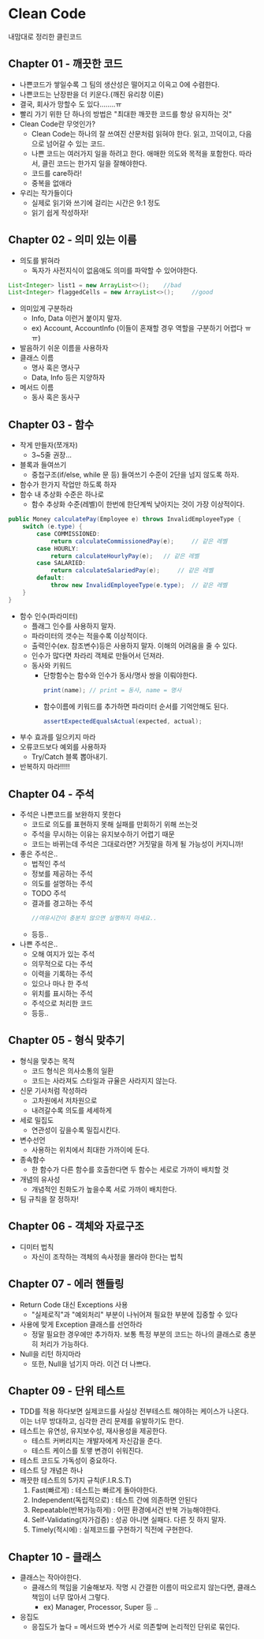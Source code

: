 # Clean Code

내맘대로 정리한 클린코드

## Chapter 01 - 깨끗한 코드
* 나쁜코드가 쌓일수록 그 팀의 생산성은 떨어지고 이윽고 0에 수렴한다.
* 나쁜코드는 난장판을 더 키운다.(깨진 유리창 이론)
* 결국, 회사가 망할수 도 있다........ㅠ
* 빨리 가기 위한 단 하나의 방법은 "최대한 깨끗한 코드를 항상 유지하는 것"
* Clean Code란 무엇인가?
    * Clean Code는 하나의 잘 쓰여진 산문처럼 읽혀야 한다. 읽고, 끄덕이고, 다음으로 넘어갈 수 있는 코드.
    * 나쁜 코드는 여러가지 일을 하려고 한다. 애매한 의도와 목적을 포함한다. 따라서, 클린 코드는 한가지 일을 잘해야한다.
    * 코드를 care하라!
    * 중복을 없애라
* 우리는 작가들이다
    * 실제로 읽기와 쓰기에 걸리는 시간은 9:1 정도
    * 읽기 쉽게 작성하자!

## Chapter 02 - 의미 있는 이름
* 의도를 밝혀라
  * 독자가 사전지식이 없음애도 의미를 파악할 수 있어야한다.
```java
List<Integer> list1 = new ArrayList<>();    //bad
List<Integer> flaggedCells = new ArrayList<>();     //good
```

* 의미있게 구분하라
  * Info, Data 이런거 붙이지 말자.
  * ex) Account, AccountInfo (이들이 혼재할 경우 역할을 구분하기 어렵다 ㅠㅠ)
* 발음하기 쉬운 이름을 사용하자
* 클래스 이름
  * 명사 혹은 명사구
  * Data, Info 등은 지양하자
* 메서드 이름
  * 동사 혹은 동사구
  
## Chapter 03 - 함수
* 작게 만들자(쪼개자)
  * 3~5줄 권장...
* 블록과 들여쓰기
  * 중첩구조(if/else, while 문 등) 들여쓰기 수준이 2단을 넘지 않도록 하자.
* 함수가 한가지 작업만 하도록 하자
* 함수 내 추상화 수준은 하나로
  * 함수 추상화 수준(레벨)이 한번에 한단계씩 낮아지는 것이 가장 이상적이다.
```java
public Money calculatePay(Employee e) throws InvalidEmployeeType {
	switch (e.type) { 
		case COMMISSIONED:
			return calculateCommissionedPay(e);     // 같은 레벨
		case HOURLY:
			return calculateHourlyPay(e);   // 같은 레벨
		case SALARIED:
			return calculateSalariedPay(e);     // 같은 레벨
		default:
			throw new InvalidEmployeeType(e.type);  // 같은 레벨
	}
}
```
* 함수 인수(파라미터)
  * 플래그 인수를 사용하지 말자.
  * 파라미터의 갯수는 적을수록 이상적이다.
  * 출력인수(ex. 참조변수)등은 사용하지 말자. 이해의 어려움을 줄 수 있다.
  * 인수가 많다면 차라리 객체로 만들어서 던져라.
  * 동사와 키워드
    * 단항함수는 함수와 인수가 동사/명사 쌍을 이뤄야한다. 
        ```java 
        print(name); // print = 동사, name = 명사
        ```
    * 함수이름에 키워드를 추가하면 파라미터 순서를 기억안해도 된다. 
        ```java 
        assertExpectedEqualsActual(expected, actual);
        ```
* 부수 효과를 일으키지 마라
* 오류코드보다 예외를 사용하자
  * Try/Catch 블록 뽑아내기.
* 반복하지 마라!!!!!

## Chapter 04 - 주석
* 주석은 나쁜코드를 보완하지 못한다
  * 코드로 의도를 표현하지 못해 실패를 만회하기 위해 쓰는것
  * 주석을 무시하는 이유는 유지보수하기 어렵기 때문
  * 코드는 바뀌는데 주석은 그대로라면? 거짓말을 하게 될 가능성이 커지니까!
* 좋은 주석은..
  * 법적인 주석
  * 정보를 제공하는 주석
  * 의도를 설명하는 주석
  * TODO 주석
  * 결과를 경고하는 주석
    ```java
    //여유시간이 충분치 않으면 실행하지 마세요..
    ```
  * 등등..  
* 나쁜 주석은..
  * 오해 여지가 있는 주석
  * 의무적으로 다는 주석
  * 이력을 기록하는 주석
  * 있으나 마나 한 주석
  * 위치를 표시하는 주석
  * 주석으로 처리한 코드
  * 등등..
  
## Chapter 05 - 형식 맞추기
* 형식을 맞추는 목적
  * 코드 형식은 의사소통의 일환
  * 코드는 사라져도 스타일과 규율은 사라지지 않는다.
* 신문 기사처럼 작성하라
  * 고차원에서 저차원으로
  * 내려갈수록 의도를 세세하게
* 세로 밀집도
  * 연관성이 깊을수록 밀집시킨다.
* 변수선언
  * 사용하는 위치에서 최대한 가까이에 둔다.
* 종속함수
  * 한 함수가 다른 함수를 호출한다면 두 함수는 세로로 가까이 배치할 것
* 개념의 유사성
  * 개념적인 친화도가 높을수록 서로 가까이 배치한다.
* 팀 규칙을 잘 정하자!

## Chapter 06 - 객체와 자료구조
* 디미터 법칙
  * 자신이 조작하는 객체의 속사정을 몰라야 한다는 법칙

## Chapter 07 - 에러 핸들링
* Return Code 대신 Exceptions 사용
  * "실제로직"과 "예외처리" 부분이 나뉘어져 필요한 부분에 집중할 수 있다
* 사용에 맞게 Exception 클래스를 선언하라
  * 정말 필요한 경우에만 추가하자. 보통 특정 부분의 코드는 하나의 클래스로 충분히 처리가 가능하다.
* Null을 리턴 하지마라
  * 또한, Null을 넘기지 마라. 이건 더 나쁘다.

## Chapter 09 - 단위 테스트
* TDD를 적용 하다보면 실제코드를 사실상 전부테스트 해야하는 케이스가 나온다. 이는 너무 방대하고, 심각한 관리 문제를 유발하기도 한다.
* 테스트는 유연성, 유지보수성, 재사용성을 제공한다.
  * 테스트 커버리지는 개발자에게 자신감을 준다.
  * 테스트 케이스를 토앻 변경이 쉬워진다.
* 테스트 코드도 가독성이 중요하다.
* 테스트 당 개념은 하나
* 깨끗한 테스트의 5가지 규칙(F.I.R.S.T)
  1) Fast(빠르게) : 테스트는 빠르게 돌아야한다.
  2) Independent(독립적으로) : 테스트 간에 의존하면 안된다
  3) Repeatable(반복가능하게) : 어떤 환경에서건 반복 가능해야한다.
  4) Self-Validating(자가검증) : 성공 아니면 실패다. 다른 짓 하지 말자.
  5) Timely(적시에) : 실제코드를 구현하기 직전에 구현한다.

## Chapter 10 - 클래스
* 클래스는 작아야한다.
  * 클래스의 책임을 기술해보자. 작명 시 간결한 이름이 떠오르지 않는다면, 클래스 책임이 너무 많아서 그렇다.
    * ex) Manager, Processor, Super 등 ..
* 응집도
  * 응집도가 높다 = 메서드와 변수가 서로 의존핳며 논리적인 단위로 묶인다.